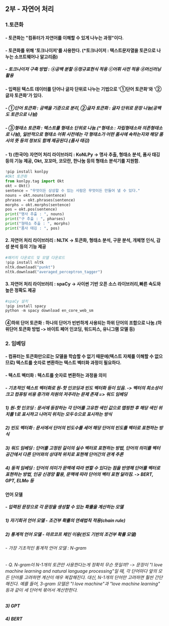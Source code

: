 ## 2부 - 자연어 처리
### 1.토큰화
#### - 토큰화는 "컴퓨터가 자연어를 이해할 수 있게 나누는 과정"이다.
#### - 토큰화를 위해 '토크나이저'를 사용한다. (*토크나이저 : 텍스트문자열을 토큰으로 나누는 소프트웨어나 알고리즘)
##### - 토크나이저 구축 방법 : ⓐ공백 분할 ⓑ정규표현식 적용 ⓒ어휘 사전 적용 ⓓ머신러닝 활용
#### - 입력된 텍스트 데이터를 단어나 글자 단위로 나누는 기법으로 '①단어 토큰화'와 '②글자 토큰화'가 있다.
##### - ①단어 토큰화 : 공백을 기준으로 분리, ②글자 토큰화 : 글자 단위로 문장 나눔(공백도 토큰으로 나뉨)
##### - ③형태소 토큰화 : 텍스트를 형태소 단위로 나눔.(*형태소 : 자립형태소와 의존형태소로 나뉨), 일반적으로 형태소 어휘 사전에는 각 형태소가 어떤 품사에 속하는지와 해당 품사의 뜻 등의 정보도 함께 제공된다.(품사 태깅)
#### - 1) (한국어) 자연어 처리 라이브러리  : KoNLPy -> 명사 추출, 형태소 분석, 품사 태깅 등의 기능 제공, Okt, 꼬꼬마, 코모란, 한나눔 등의 형태소 분석기를 지원함.
```python
!pip install konlpy
#Okt 토큰화
from konlpy.tag import Okt
okt = Okt()
sentence = "무엇이든 상상할 수 있는 사람은 무엇이든 만들어 낼 수 있다."
nouns = okt.nouns(sentence)
phrases = okt.phrases(sentence)
morphs = okt.morphs(sentence)
pos = okt.pos(sentence)
print("명사 추출 : ", nouns)
print("구 추출 : ", pharses)
print("형태소 추출 : ", morphs)
print("품사 태깅 : ", pos)
```
#### 2. 자연어 처리 라이브러리 : NLTK -> 토큰화, 형태소 분석, 구문 분석, 개체명 인식, 감성 분석 등의 기능 제공
```python
#패키지 다운로드 및 모델 다운로드
!pip install nltk
nltk.download("punkt")
nltk.download("averaged_perceptron_tagger")
```
#### 3. 자연어 처리 라이브러리 : spaCy -> 사이썬 기반 오픈 소스 라이브러리,빠른 속도와 높은 정확도 제공
```python
#spaCy 설치
!pip install spacy
python -m spacy download en_core_web_sm
```
#### ④하위 단어 토큰화 : 하나의 단어가 빈번하게 사용되는 하위 단어의 조합으로 나눔.(하위단어 토큰화 방법 -> 바이트 페어 인코딩, 워드피스, 유니그램 모델 등)

### 2. 임베딩
#### - 컴퓨터는 토큰화만으로는 모델을 학습할 수 없기 때문에(텍스트 자체를 이해할 수 없으므로) 텍스트를 숫자로 변환하는 텍스트 벡터화 과정이 필요하다.
#### - 텍스트 벡터화 : 텍스트를 숫자로 변환하는 과정을 의미
##### - 기초적인 텍스트 벡터화로 원-핫 인코딩과 빈도 벡터화 등이 있음. -> 벡터의 희소성이 크고 컴퓨팅 비용 증가와 차원의 저주라는 문제 존재 => 워드 임베딩
##### 1) 원-핫 인코딩 : 문서에 등장하는 각 단어를 고유한 색인 값으로 맵핑한 후 해당 색인 위치를 1로 표시하고 나머지 위치는 모두 0으로 표시하는 방식
##### 2) 빈도 벡터화 : 문서에서 단어의 빈도수를 세어 해당 단어의 빈도를 벡터로 표현하는 방식
##### 3) 워드 임베딩 : 단어를 고정된 길이의 실수 벡터로 표현하는 방법, 단어의 의미를 벡터 공간에서 다른 단어와의 상대적 위치로 표현해 단어간의 관계 추론
##### 4) 동적 임베딩 : 단어의 의미가 문맥에 따라 변할 수 있다는 점을 반영해 단어를 벡터로 표현하는 방법, 인공 신경망 활용, 문맥에 따라 단어의 벡터 표현 달라짐. -> BERT, GPT, ELMo 등

#### 언어 모델
##### - 입력된 문장으로 각 문장을 생성할 수 있는 확률을 계산하는 모델
##### 1) 자기회귀 언어 모델 - 조건부 확률의 연쇄법칙 적용(chain rule)
##### 2) 통계적 언어 모델 - 마르코프 체인 이용(빈도 기반의 조건부 확률 모델)
###### - 가장 기초적인 통계적 언어 모델 : N-gram 
###### - Q. N-gram이 N-1개의 토큰만 사용한다는게 정확히 무슨 뜻일까? -> 문장이 "I love machine learning and natural language processing"일 때, 각 단어마다 앞의 모든 단어를 고려하면 계산이 매우 복잡해진다. 대신, N-1개의 단어만 고려하면 훨씬 간단해진다. 예를 들어, 3-gram 모델은 "I love machine"과 "love machine learning" 등과 같이 세 단어씩 묶어서 계산한한다.
##### 3) GPT
##### 4) BERT



